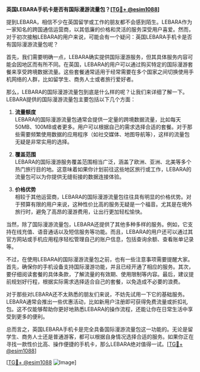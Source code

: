 **英国LEBARA手机卡是否有国际漫游流量包？[[TG💪+ @esim1088](https://t.me/s/esim1088)]**

提到LEBARA，相信不少在英国留学或工作的朋友都不会感到陌生。LEBARA作为一家知名的跨国通信运营商，以其低廉的价格和灵活的服务深受用户喜爱。然而，对于初次接触LEBARA的用户来说，可能会有一个疑问：英国LEBARA手机卡是否有国际漫游流量包呢？

首先，我们需要明确一点，LEBARA确实提供国际漫游服务，但其具体服务内容可能会因地区而有所不同。在英国，LEBARA的用户可以通过购买特定的国际漫游套餐来享受跨境数据流量。这些套餐通常适用于经常需要在多个国家之间切换使用手机网络的人群，比如留学生、商务人士或者旅行爱好者。

那么，LEBARA的国际漫游流量包到底是什么样的呢？让我们来详细了解一下。LEBARA提供的国际漫游流量包主要包括以下几个方面：

1. **流量额度**  
   LEBARA的国际漫游流量包通常会提供一定量的跨境数据流量，比如每天50MB、100MB或者更多。用户可以根据自己的需求选择合适的套餐。对于那些需要频繁使用数据的应用程序（如社交媒体、地图导航等），这样的流量包无疑是非常实用的选择。

2. **覆盖范围**  
   LEBARA的国际漫游服务覆盖范围相当广泛，涵盖了欧洲、亚洲、北美等多个热门旅行目的地。这意味着如果你计划前往这些地区旅行或工作，LEBARA的流量包可以为你提供无缝衔接的数据连接体验。

3. **价格优势**  
   相较于其他运营商，LEBARA的国际漫游流量包往往具有明显的价格优势。对于预算有限的用户来说，这种性价比高的服务无疑是一个福音。尤其是在境外旅行时，避免了高昂的漫游费用，让出行更加轻松愉快。

当然，除了国际漫游流量包，LEBARA还提供了其他多种多样的服务。例如，它支持在线充值、语音通话以及短信服务等功能。而且，LEBARA的用户还可以通过其官方网站或手机应用程序轻松管理自己的账户信息，包括查询余额、查看账单记录等。

不过，在使用LEBARA的国际漫游流量包之前，也有一些注意事项需要提醒大家。首先，确保你的手机设备支持国际漫游功能，并且已经开通了相应的服务。其次，要仔细阅读套餐的具体条款，了解流量的有效期、使用限制等内容。最后，建议提前规划好行程，根据实际需求选择适合自己的套餐，以免造成不必要的浪费。

对于那些对LEBARA还不太熟悉的朋友们来说，不妨先试用一下它的基础服务。LEBARA通常会推出一些优惠活动，比如新用户注册即可获得免费流量或折扣礼包。这不仅能够帮助你更好地熟悉LEBARA的操作流程，还能让你在日常生活中享受到更多的便利。

总而言之，英国LEBARA手机卡是完全具备国际漫游流量包这一功能的。无论是留学生、商务人士还是普通游客，都可以根据自身情况选择合适的服务。如果你正在寻找一款性价比高、操作便捷的手机卡，那么LEBARA绝对值得一试。[[TG💪+ @esim1088](https://t.me/s/esim1088)]

[[TG💪+ @esim1088](https://t.me/s/esim1088) ![Image](https://i.postimg.cc/4NQfJmqS/Snipaste-2025-05-13-00-14-12.png)]